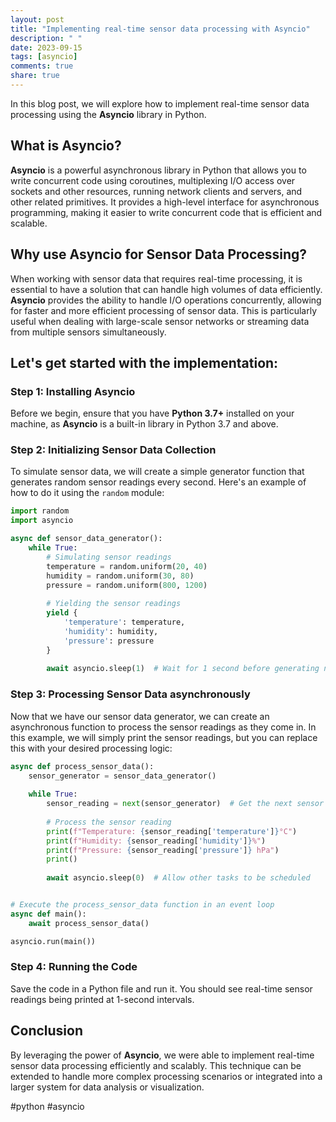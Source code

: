 ```yaml
---
layout: post
title: "Implementing real-time sensor data processing with Asyncio"
description: " "
date: 2023-09-15
tags: [asyncio]
comments: true
share: true
---
```


In this blog post, we will explore how to implement real-time sensor data processing using the **Asyncio** library in Python. 

## What is Asyncio?
**Asyncio** is a powerful asynchronous library in Python that allows you to write concurrent code using coroutines, multiplexing I/O access over sockets and other resources, running network clients and servers, and other related primitives. It provides a high-level interface for asynchronous programming, making it easier to write concurrent code that is efficient and scalable.

## Why use Asyncio for Sensor Data Processing?
When working with sensor data that requires real-time processing, it is essential to have a solution that can handle high volumes of data efficiently. **Asyncio** provides the ability to handle I/O operations concurrently, allowing for faster and more efficient processing of sensor data. This is particularly useful when dealing with large-scale sensor networks or streaming data from multiple sensors simultaneously.

## Let's get started with the implementation:

### Step 1: Installing Asyncio
Before we begin, ensure that you have **Python 3.7+** installed on your machine, as **Asyncio** is a built-in library in Python 3.7 and above.

### Step 2: Initializing Sensor Data Collection
To simulate sensor data, we will create a simple generator function that generates random sensor readings every second. Here's an example of how to do it using the `random` module:

```python
import random
import asyncio

async def sensor_data_generator():
    while True:
        # Simulating sensor readings
        temperature = random.uniform(20, 40)
        humidity = random.uniform(30, 80)
        pressure = random.uniform(800, 1200)
        
        # Yielding the sensor readings
        yield {
            'temperature': temperature,
            'humidity': humidity,
            'pressure': pressure
        }
        
        await asyncio.sleep(1)  # Wait for 1 second before generating next set of readings
```

### Step 3: Processing Sensor Data asynchronously
Now that we have our sensor data generator, we can create an asynchronous function to process the sensor readings as they come in. In this example, we will simply print the sensor readings, but you can replace this with your desired processing logic:

```python
async def process_sensor_data():
    sensor_generator = sensor_data_generator()
    
    while True:
        sensor_reading = next(sensor_generator)  # Get the next sensor reading asynchronously
        
        # Process the sensor reading
        print(f"Temperature: {sensor_reading['temperature']}°C")
        print(f"Humidity: {sensor_reading['humidity']}%")
        print(f"Pressure: {sensor_reading['pressure']} hPa")
        print()
        
        await asyncio.sleep(0)  # Allow other tasks to be scheduled


# Execute the process_sensor_data function in an event loop
async def main():
    await process_sensor_data()

asyncio.run(main())
```

### Step 4: Running the Code
Save the code in a Python file and run it. You should see real-time sensor readings being printed at 1-second intervals.

## Conclusion
By leveraging the power of **Asyncio**, we were able to implement real-time sensor data processing efficiently and scalably. This technique can be extended to handle more complex processing scenarios or integrated into a larger system for data analysis or visualization.

#python #asyncio